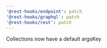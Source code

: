 ```yaml
---
'@rest-hooks/endpoint': patch
'@rest-hooks/graphql': patch
'@rest-hooks/rest': patch
---
```


Collections now have a default argsKey
